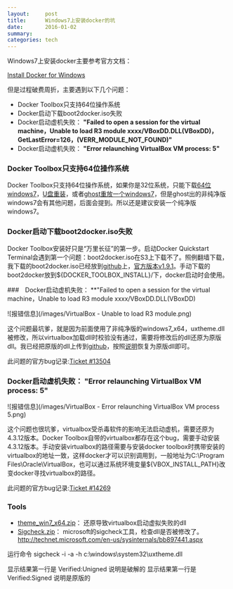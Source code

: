 ```yaml
---
layout:     post
title:      Windows7上安装docker的坑
date:       2016-01-02
summary:    
categories: tech
---
```


Windows7上安装docker主要参考官方文档：

[Install Docker for Windows](https://docs.docker.com/windows/step_one/)

但是过程破费周折，主要遇到以下几个问题：

* Docker Toolbox只支持64位操作系统
* Docker启动下载boot2docker.iso失败
* Docker启动虚机失败： **"Failed to open a session for the virtual machine，Unable to load R3 module xxxx/VBoxDD.DLL(VBoxDD)，GetLastError=126，(VERR_MODULE_NOT_FOUND)"**
* Docker启动虚机失败： **"Error relaunching VirtualBox VM process: 5"**

### Docker Toolbox只支持64位操作系统

Docker Toolbox只支持64位操作系统，如果你是32位系统，只能下载[64位windows7](http://msft.digitalrivercontent.net/win/X17-24395.iso)，[U盘重装](http://jingyan.baidu.com/article/b0b63dbfd3c38d4a4830703f.html)，或者[ghost重放一个windows7](http://www.windows7en.com/Win7/20244.html)，但是ghost出的非纯净版windows7会有其他问题，后面会提到。所以还是建议安装一个纯净版windows7。

### Docker启动下载boot2docker.iso失败

Docker Toolbox安装好只是“万里长征”的第一步。启动Docker Quickstart Terminal会遇到第一个问题：boot2docker.iso在S3上下载不了。照例翻墙下载，我下载的boot2docker.iso已经放到[github](https://github.com/wenxinhe/DevToolsForWindows/raw/master/docker/boot2docker.iso)上，[官方版本v1.9.1](https://github.com/boot2docker/boot2docker/releases/download/v1.9.1/boot2docker.iso)。手动下载的boot2docker放到${DOCKER_TOOLBOX_INSTALL}/下，docker启动时会使用。

###　Docker启动虚机失败： **"Failed to open a session for the virtual machine，Unable to load R3 module xxxx/VBoxDD.DLL(VBoxDD)

![报错信息](/images/VirtualBox - Unable to load R3 module.png)

这个问题最坑爹，就是因为前面使用了非纯净版的windows7_x64，uxtheme.dll被修改，所以virtualbox加载dll时校验没有通过，需要将修改后的dll还原为原版dll。我已经把原版的dll上传到[github](https://github.com/wenxinhe/DevToolsForWindows/raw/master/docker/theme_win7_x64.zip)，按照[说明](http://blog.sina.com.cn/s/blog_4dc988240102vj8a.html)恢复为原版dll即可。

此问题的官方bug记录:[Ticket #13504](https://www.virtualbox.org/ticket/13504)

### Docker启动虚机失败： **"Error relaunching VirtualBox VM process: 5"**

![报错信息](/images/VirtualBox - Error relaunching VirtualBox VM process 5.png)

这个问题也很坑爹，virtualbox受杀毒软件的影响无法启动虚机，需要还原为4.3.12版本。Docker Toolbox自带的virtualbox都存在这个bug，需要手动安装4.3.12版本。手动安装virtualbox的路径需要与安装docker toolbox时携带安装的virtualbox的地址一致，这样docker才可以识别调用到，一般地址为C:\Program Files\Oracle\VirtualBox，也可以通过系统环境变量${VBOX_INSTALL_PATH}改变docker寻找virtualbox的路径。

此问题的官方bug记录:[Ticket #14269](https://www.virtualbox.org/ticket/14269)

### Tools

* [theme_win7_x64.zip](https://github.com/wenxinhe/DevToolsForWindows/raw/master/docker/theme_win7_x64.zip)： 还原导致virtualbox启动虚拟失败的dll
* [Sigcheck.zip](https://github.com/wenxinhe/DevToolsForWindows/raw/master/docker/Sigcheck.zip)： microsoft的sigcheck工具，检查dll是否被修改了。http://technet.microsoft.com/en-us/sysinternals/bb897441.aspx

运行命令
sigcheck -i -a -h c:\windows\system32\uxtheme.dll

显示结果第一行是 Verified:Unigned 说明是破解的
显示结果第一行是 Verified:Signed 说明是原版的